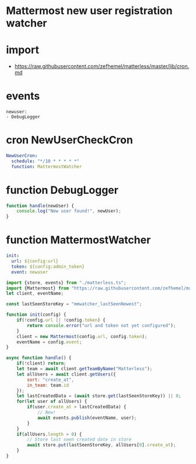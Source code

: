# Mattermost new user registration watcher

# import
* https://raw.githubusercontent.com/zefhemel/matterless/master/lib/cron.md

# events
```
newuser:
- DebugLogger
```

# cron NewUserCheckCron
```yaml
NewUserCron:
  schedule: "*/10 * * * * *"
  function: MattermostWatcher
```

# function DebugLogger
```javascript
function handle(newUser) {
    console.log("New user found!", newUser);
}
```

# function MattermostWatcher
```yaml
init:
  url: ${config:url}
  token: ${config:admin_token}
  event: newuser
```

```javascript
import {store, events} from "./matterless.ts";
import {Mattermost} from "https://raw.githubusercontent.com/zefhemel/matterless/master/lib/mattermost_client.js";
let client, eventName;

const lastSeenStoreKey = "mmwatcher_lastSeenNewest";

function init(config) {
    if(!config.url || !config.token) {
        return console.error("url and token not yet configured");
    }
    client = new Mattermost(config.url, config.token);
    eventName = config.event;
}

async function handle() {
    if(!client) return;
    let team = await client.getTeamByName("Matterless");
    let allUsers = await client.getUsers({
        sort: "create_at",
        in_team: team.id
    });
    let lastCreatedData = (await store.get(lastSeenStoreKey)) || 0;
    for(let user of allUsers) {
        if(user.create_at > lastCreatedData) {
            // New!
            await events.publish(eventName, user);
        }
    }
    if(allUsers.length > 0) {
        // Store last seen created date in store
        await store.put(lastSeenStoreKey, allUsers[0].create_at);
    }
}
```